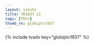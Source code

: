 ```yaml
--- 
layout: sieutv
title: TR1937 s1
tags: [TRtv]
thumb_re: globiptv1937
---
```

{% include tvadv key="globiptv1937" %} 
